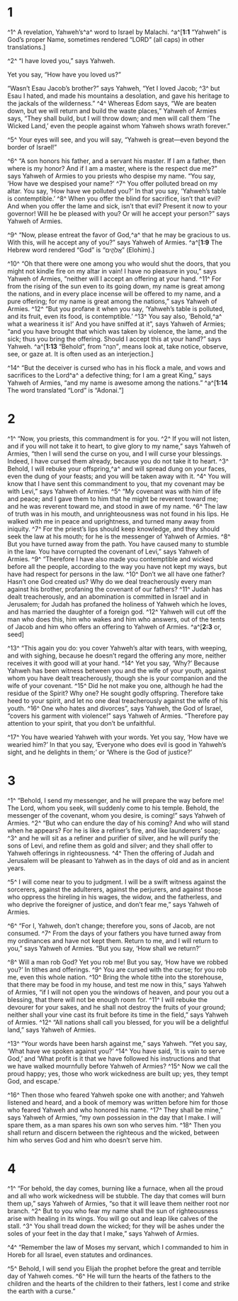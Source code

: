 # 1 
^1^ A revelation, Yahweh’s^a^ word to Israel by Malachi. 
^a^[**1:1** “Yahweh” is God’s proper Name, sometimes rendered “LORD” (all caps) in other translations.]

^2^ “I have loved you,” says Yahweh. 

Yet you say, “How have you loved us?” 

“Wasn’t Esau Jacob’s brother?” says Yahweh, “Yet I loved Jacob; ^3^ but Esau I hated, and made his mountains a desolation, and gave his heritage to the jackals of the wilderness.” ^4^ Whereas Edom says, “We are beaten down, but we will return and build the waste places,” Yahweh of Armies says, “They shall build, but I will throw down; and men will call them ‘The Wicked Land,’ even the people against whom Yahweh shows wrath forever.” 

^5^ Your eyes will see, and you will say, “Yahweh is great—even beyond the border of Israel!” 

^6^ “A son honors his father, and a servant his master. If I am a father, then where is my honor? And if I am a master, where is the respect due me?” says Yahweh of Armies to you priests who despise my name. “You say, ‘How have we despised your name?’ ^7^ You offer polluted bread on my altar. You say, ‘How have we polluted you?’ In that you say, ‘Yahweh’s table is contemptible.’ ^8^ When you offer the blind for sacrifice, isn’t that evil? And when you offer the lame and sick, isn’t that evil? Present it now to your governor! Will he be pleased with you? Or will he accept your person?” says Yahweh of Armies. 

^9^ “Now, please entreat the favor of God,^a^ that he may be gracious to us. With this, will he accept any of you?” says Yahweh of Armies. 
^a^[**1:9** The Hebrew word rendered “God” is “אֱלֹהִ֑ים” (Elohim).]

^10^ “Oh that there were one among you who would shut the doors, that you might not kindle fire on my altar in vain! I have no pleasure in you,” says Yahweh of Armies, “neither will I accept an offering at your hand. ^11^ For from the rising of the sun even to its going down, my name is great among the nations, and in every place incense will be offered to my name, and a pure offering; for my name is great among the nations,” says Yahweh of Armies. ^12^ “But you profane it when you say, ‘Yahweh’s table is polluted, and its fruit, even its food, is contemptible.’ ^13^ You say also, ‘Behold,^a^ what a weariness it is!’ And you have sniffed at it”, says Yahweh of Armies; “and you have brought that which was taken by violence, the lame, and the sick; thus you bring the offering. Should I accept this at your hand?” says Yahweh. 
^a^[**1:13** “Behold”, from “הִנֵּה”, means look at, take notice, observe, see, or gaze at. It is often used as an interjection.]

^14^ “But the deceiver is cursed who has in his flock a male, and vows and sacrifices to the Lord^a^ a defective thing; for I am a great King,” says Yahweh of Armies, “and my name is awesome among the nations.”
^a^[**1:14** The word translated “Lord” is “Adonai.”] 

# 2 
^1^ “Now, you priests, this commandment is for you. ^2^ If you will not listen, and if you will not take it to heart, to give glory to my name,” says Yahweh of Armies, “then I will send the curse on you, and I will curse your blessings. Indeed, I have cursed them already, because you do not take it to heart. ^3^ Behold, I will rebuke your offspring,^a^ and will spread dung on your faces, even the dung of your feasts; and you will be taken away with it. ^4^ You will know that I have sent this commandment to you, that my covenant may be with Levi,” says Yahweh of Armies. ^5^ “My covenant was with him of life and peace; and I gave them to him that he might be reverent toward me; and he was reverent toward me, and stood in awe of my name. ^6^ The law of truth was in his mouth, and unrighteousness was not found in his lips. He walked with me in peace and uprightness, and turned many away from iniquity. ^7^ For the priest’s lips should keep knowledge, and they should seek the law at his mouth; for he is the messenger of Yahweh of Armies. ^8^ But you have turned away from the path. You have caused many to stumble in the law. You have corrupted the covenant of Levi,” says Yahweh of Armies. ^9^ “Therefore I have also made you contemptible and wicked before all the people, according to the way you have not kept my ways, but have had respect for persons in the law. ^10^ Don’t we all have one father? Hasn’t one God created us? Why do we deal treacherously every man against his brother, profaning the covenant of our fathers? ^11^ Judah has dealt treacherously, and an abomination is committed in Israel and in Jerusalem; for Judah has profaned the holiness of Yahweh which he loves, and has married the daughter of a foreign god. ^12^ Yahweh will cut off the man who does this, him who wakes and him who answers, out of the tents of Jacob and him who offers an offering to Yahweh of Armies. 
^a^[**2:3** or, seed]

^13^ “This again you do: you cover Yahweh’s altar with tears, with weeping, and with sighing, because he doesn’t regard the offering any more, neither receives it with good will at your hand. ^14^ Yet you say, ‘Why?’ Because Yahweh has been witness between you and the wife of your youth, against whom you have dealt treacherously, though she is your companion and the wife of your covenant. ^15^ Did he not make you one, although he had the residue of the Spirit? Why one? He sought godly offspring. Therefore take heed to your spirit, and let no one deal treacherously against the wife of his youth. ^16^ One who hates and divorces”, says Yahweh, the God of Israel, “covers his garment with violence!” says Yahweh of Armies. “Therefore pay attention to your spirit, that you don’t be unfaithful. 

^17^ You have wearied Yahweh with your words. Yet you say, ‘How have we wearied him?’ In that you say, ‘Everyone who does evil is good in Yahweh’s sight, and he delights in them;’ or ‘Where is the God of justice?’ 

# 3 
^1^ “Behold, I send my messenger, and he will prepare the way before me! The Lord, whom you seek, will suddenly come to his temple. Behold, the messenger of the covenant, whom you desire, is coming!” says Yahweh of Armies. ^2^ “But who can endure the day of his coming? And who will stand when he appears? For he is like a refiner’s fire, and like launderers’ soap; ^3^ and he will sit as a refiner and purifier of silver, and he will purify the sons of Levi, and refine them as gold and silver; and they shall offer to Yahweh offerings in righteousness. ^4^ Then the offering of Judah and Jerusalem will be pleasant to Yahweh as in the days of old and as in ancient years. 

^5^ I will come near to you to judgment. I will be a swift witness against the sorcerers, against the adulterers, against the perjurers, and against those who oppress the hireling in his wages, the widow, and the fatherless, and who deprive the foreigner of justice, and don’t fear me,” says Yahweh of Armies. 

^6^ “For I, Yahweh, don’t change; therefore you, sons of Jacob, are not consumed. ^7^ From the days of your fathers you have turned away from my ordinances and have not kept them. Return to me, and I will return to you,” says Yahweh of Armies. “But you say, ‘How shall we return?’ 

^8^ Will a man rob God? Yet you rob me! But you say, ‘How have we robbed you?’ In tithes and offerings. ^9^ You are cursed with the curse; for you rob me, even this whole nation. ^10^ Bring the whole tithe into the storehouse, that there may be food in my house, and test me now in this,” says Yahweh of Armies, “if I will not open you the windows of heaven, and pour you out a blessing, that there will not be enough room for. ^11^ I will rebuke the devourer for your sakes, and he shall not destroy the fruits of your ground; neither shall your vine cast its fruit before its time in the field,” says Yahweh of Armies. ^12^ “All nations shall call you blessed, for you will be a delightful land,” says Yahweh of Armies. 

^13^ “Your words have been harsh against me,” says Yahweh. “Yet you say, ‘What have we spoken against you?’ ^14^ You have said, ‘It is vain to serve God,’ and ‘What profit is it that we have followed his instructions and that we have walked mournfully before Yahweh of Armies? ^15^ Now we call the proud happy; yes, those who work wickedness are built up; yes, they tempt God, and escape.’ 

^16^ Then those who feared Yahweh spoke one with another; and Yahweh listened and heard, and a book of memory was written before him for those who feared Yahweh and who honored his name. ^17^ They shall be mine,” says Yahweh of Armies, “my own possession in the day that I make. I will spare them, as a man spares his own son who serves him. ^18^ Then you shall return and discern between the righteous and the wicked, between him who serves God and him who doesn’t serve him. 

# 4 
^1^ “For behold, the day comes, burning like a furnace, when all the proud and all who work wickedness will be stubble. The day that comes will burn them up,” says Yahweh of Armies, “so that it will leave them neither root nor branch. ^2^ But to you who fear my name shall the sun of righteousness arise with healing in its wings. You will go out and leap like calves of the stall. ^3^ You shall tread down the wicked; for they will be ashes under the soles of your feet in the day that I make,” says Yahweh of Armies. 

^4^ “Remember the law of Moses my servant, which I commanded to him in Horeb for all Israel, even statutes and ordinances. 

^5^ Behold, I will send you Elijah the prophet before the great and terrible day of Yahweh comes. ^6^ He will turn the hearts of the fathers to the children and the hearts of the children to their fathers, lest I come and strike the earth with a curse.” 